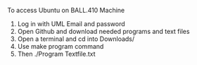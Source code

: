 To access Ubuntu on BALL.410 Machine
1. Log in with UML Email and password
2. Open Github and download needed programs and text files
3. Open a terminal and cd into Downloads/
4. Use make program command
5. Then ./Program Textfile.txt

